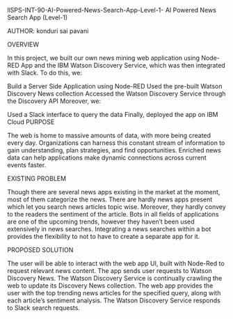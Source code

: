 llSPS-INT-90-AI-Powered-News-Search-App-Level-1-
AI Powered News Search App (Level-1)

AUTHOR: konduri sai pavani

OVERVIEW

In this project, we built our own news mining web application using Node-RED App and the IBM Watson Discovery Service, which was then integrated with Slack. To do this, we:

Build a Server Side Application using Node-RED
Used the pre-built Watson Discovery News collection
Accessed the Watson Discovery Service through the Discovery API
Moreover, we:

Used a Slack interface to query the data
Finally, deployed the app on IBM Cloud
PURPOSE

The web is home to massive amounts of data, with more being created every day. Organizations can harness this constant stream of information to gain understanding, plan strategies, and find opportunities. Enriched news data can help applications make dynamic connections across current events faster.

EXISTING PROBLEM

Though there are several news apps existing in the market at the moment, most of them categorize the news. There are hardly news apps present which let you search news articles topic wise. Moreover, they hardly convey to the readers the sentiment of the article. Bots in all fields of applications are one of the upcoming trends, however they haven’t been used extensively in news searches. Integrating a news searches within a bot provides the flexibility to not to have to create a separate app for it.

PROPOSED SOLUTION

The user will be able to interact with the web app UI, built with Node-Red to request relevant news content.
The app sends user requests to Watson Discovery News.
The Watson Discovery Service is continually crawling the web to update its Discovery News collection.
The web app provides the user with the top trending news articles for the specified query, along with each article’s sentiment analysis.
The Watson Discovery Service responds to Slack search requests.



